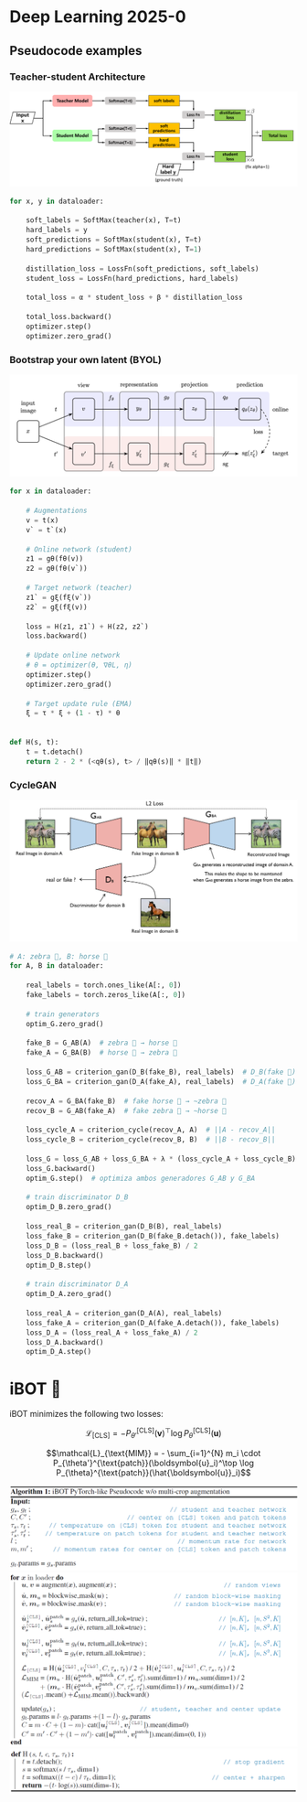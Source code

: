 # Deep Learning 2025-0

## Pseudocode examples 

### Teacher-student Architecture

<img src="./images/distill.png"/>

```python
for x, y in dataloader:

    soft_labels = SoftMax(teacher(x), T=t)
    hard_labels = y
    soft_predictions = SoftMax(student(x), T=t)  
    hard_predictions = SoftMax(student(x), T=1)  

    distillation_loss = LossFn(soft_predictions, soft_labels)
    student_loss = LossFn(hard_predictions, hard_labels)

    total_loss = α * student_loss + β * distillation_loss

    total_loss.backward()
    optimizer.step()
    optimizer.zero_grad()
```

### Bootstrap your own latent (BYOL)

<img src="./images/BYOL.png"/>

```python
for x in dataloader:

    # Augmentations
    v = t(x)
    v` = t`(x)

    # Online network (student)
    z1 = gθ(fθ(v))
    z2 = gθ(fθ(v`))

    # Target network (teacher)
    z1` = gξ(fξ(v`))
    z2` = gξ(fξ(v))
    
    loss = H(z1, z1`) + H(z2, z2`)
    loss.backward()  

    # Update online network
    # θ = optimizer(θ, ∇θL, η)
    optimizer.step() 
    optimizer.zero_grad()

    # Target update rule (EMA)
    ξ = τ * ξ + (1 - τ) * θ


def H(s, t):
    t = t.detach()
    return 2 - 2 * (<qθ(s), t> / ‖qθ(s)‖ * ‖t‖)
```


### CycleGAN

<img src="./images/cycleGAN.png"/>


```python
# A: zebra 🦓, B: horse 🐎
for A, B in dataloader:

    real_labels = torch.ones_like(A[:, 0])
    fake_labels = torch.zeros_like(A[:, 0])

    # train generators
    optim_G.zero_grad()

    fake_B = G_AB(A)  # zebra 🦓 → horse 🐎
    fake_A = G_BA(B)  # horse 🐎 → zebra 🦓

    loss_G_AB = criterion_gan(D_B(fake_B), real_labels)  # D_B(fake 🐎)
    loss_G_BA = criterion_gan(D_A(fake_A), real_labels)  # D_A(fake 🦓)

    recov_A = G_BA(fake_B)  # fake horse 🐎 → ~zebra 🦓
    recov_B = G_AB(fake_A)  # fake zebra 🦓 → ~horse 🐎

    loss_cycle_A = criterion_cycle(recov_A, A)  # ||A - recov_A||
    loss_cycle_B = criterion_cycle(recov_B, B)  # ||B - recov_B||

    loss_G = loss_G_AB + loss_G_BA + λ * (loss_cycle_A + loss_cycle_B)
    loss_G.backward()
    optim_G.step()  # optimiza ambos generadores G_AB y G_BA

    # train discriminator D_B
    optim_D_B.zero_grad()

    loss_real_B = criterion_gan(D_B(B), real_labels)
    loss_fake_B = criterion_gan(D_B(fake_B.detach()), fake_labels)
    loss_D_B = (loss_real_B + loss_fake_B) / 2
    loss_D_B.backward()
    optim_D_B.step()

    # train discriminator D_A
    optim_D_A.zero_grad()

    loss_real_A = criterion_gan(D_A(A), real_labels)
    loss_fake_A = criterion_gan(D_A(fake_A.detach()), fake_labels)
    loss_D_A = (loss_real_A + loss_fake_A) / 2
    loss_D_A.backward()
    optim_D_A.step()
```

# iBOT 🤖

iBOT minimizes the following two losses:

$$\mathcal{L}_{[\text{CLS}]} = - P_{\theta'}^{[\text{CLS}]}(\boldsymbol{v})^\top \log P_{\theta}^{[\text{CLS}]}(\boldsymbol{u})$$

$$\mathcal{L}_{\text{MIM}} = - \sum_{i=1}^{N} m_i \cdot P_{\theta'}^{\text{patch}}(\boldsymbol{u}_i)^\top \log P_{\theta}^{\text{patch}}(\hat{\boldsymbol{u}}_i)$$

<img src="./images/iBOT1.png"/>
<img src="./images/iBOT2.png"/>
<img src="./images/iBOT3.png"/>




